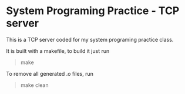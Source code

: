 # System Programing Practice - TCP server

This is a TCP server coded for my system programing practice class.

It is built with a makefile, to build it just run

> make

To remove all generated .o files, run

> make clean
